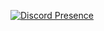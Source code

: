 [![Discord Presence](https://lanyard.cnrad.dev/api/734571877162549262)](https://discord.com/users/734571877162549262)
